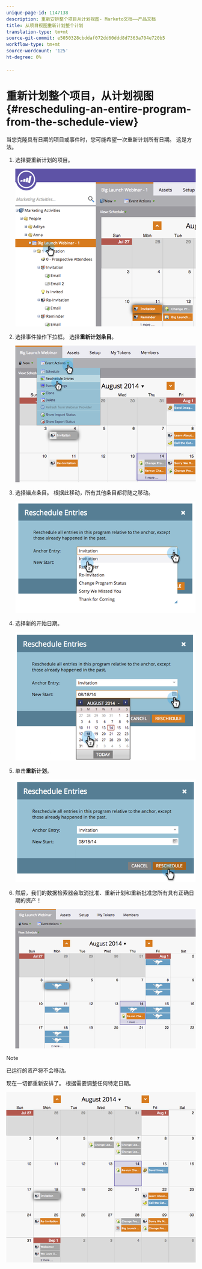 ```yaml
---
unique-page-id: 1147138
description: 重新安排整个项目从计划视图- Marketo文档——产品文档
title: 从项目视图重新计划整个计划
translation-type: tm+mt
source-git-commit: e5050328cbddaf072dd60ddd8d7363a704e720b5
workflow-type: tm+mt
source-wordcount: '125'
ht-degree: 0%

---
```



# 重新计划整个项目，从计划视图{#rescheduling-an-entire-program-from-the-schedule-view}

当您克隆具有日期的项目或事件时，您可能希望一次重新计划所有日期。 这是方法。

1. 选择要重新计划的项目。

   ![](assets/image2014-9-23-15-3a15-3a18.png)

1. 选择事件操作下拉框。 选择&#x200B;**重新计划条目**。

   ![](assets/image2014-9-23-15-3a15-3a53.png)

1. 选择锚点条目。 根据此移动，所有其他条目都将随之移动。

   ![](assets/image2014-9-23-15-3a18-3a23.png)

1. 选择新的开始日期。

   ![](assets/image2014-9-23-15-3a18-3a37.png)

1. 单击&#x200B;**重新计划**。

   ![](assets/image2014-9-23-15-3a18-3a54.png)

1. 然后，我们的数据检索器会取消批准、重新计划和重新批准您所有具有正确日期的资产！

   ![](assets/image2014-9-23-15-3a19-3a1.png)

>[!NOTE]
>
>已运行的资产将不会移动。

现在一切都重新安排了。 根据需要调整任何特定日期。

![](assets/image2014-9-23-15-3a19-3a58.png)
